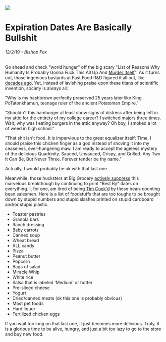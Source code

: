 <img class="hero-image" src="/assets/posts/never-expire-hero.jpg" />

# Expiration Dates Are Basically Bullshit
###### 12/2/19 - Bishop Fox 

Go ahead and check "world hunger" off the big scary "List of Reasons Why Humanity Is Probably Gonna Fuck This All Up And <a href="https://en.wikipedia.org/wiki/Human_extinction#Possible_scenarios" target="_blank" title="Wait, fuck. It's not even on there?">Murder Itself</a>". As it turns out, those ingenious bastards at Fast Food R&D figured it all out, like <a href="https://news.mcdonalds.com/media-statements/food-details/response-myth-mcdonalds-burgers-do-not-decompose" target="_blank" title="Ok it's only from 2013 - but that is like 50 in Internet Years. And Ok, they're refuting it. BUT CAN YOU BLAME THEM AFTER ALL THE BACKLASH?">decades ago</a>. Yet, instead of lavishing praise upon these titans of scientific invention, society is always all: 

"Why is my hashbrown perfectly preserved 25 years later like King PoTatonkhamun, teenage ruler of the ancient Potatoman Empire."  

"Shouldn't this hamburger at least show signs of distress after being left in my attic for the entirety of my college career? I switched majors three times. Wait, why was I eating burgers in the attic anyway? Oh boy, I smoked a lot of weed in high school."  

"That shit isn't food. It is impervious to the great equalizer itself: Time. I should praise this chicken finger as a god instead of shoving it into my ceaseless, ever-hungering maw. I am ready to accept the ageless mystery of the delicious Quadrinity. Sauced, Unsauced, Crispy, and Grilled. Any Two It Can Be, But Never Three. Forever tender be thy name."

Actually, I would probably be ok with that last one.

Meanwhile, those hucksters at Big Grocery <a href="https://www.fda.gov/consumers/consumer-updates/confused-date-labels-packaged-foods" title="$161 BILLION! I could be food rich! Which is probably not as good as money rich but it's a start, goddamnit." target="_blank">actively suppress</a> this marvelous breakthough by continuing to print "Best By" dates on everything. I, for one, am tired of being <a href="https://www.halteobsolescence.org/" title="J'espère que ce site dit ce que je pense qu'il fait" target="_blank">Tim Cook'd</a> by these bean-counting bean salesmen. Here is a list of foodstuffs that are too toughs to be brought down by stupid numbers and stupid slashes printed on stupid cardboard and/or stupid plastic.

* Toaster pastries
* Granola bars
* Ranch dressing
* Baby carrots
* Canned soup
* Wheat bread
* ALL candy
* Pizza
* Peanut butter
* Popcorn
* Bags of salad
* Miracle Whip
* White rice
* Salsa that is labeled 'Medium' or hotter
* Pre-sliced cheese
* Yogurt
* Dried/canned meats (ok this one is probably obvious)
* Most pet foods
* Hard liquor
* Fertilized chicken eggs

If you wait too long on that last one, it just becomes more delicious. Truly, it is a glorious time to be alive, hungry, and just a bit too lazy to go to the store and buy new food.